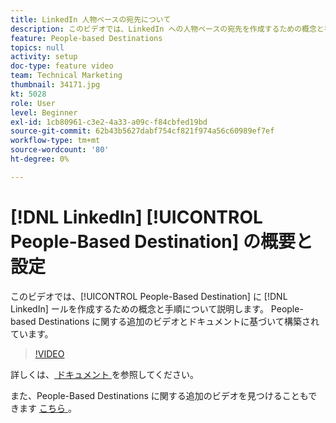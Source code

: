 ```yaml
---
title: LinkedIn 人物ベースの宛先について
description: このビデオでは、LinkedIn への人物ベースの宛先を作成するための概念と手順について説明します。 People-based Destinations に関する追加のビデオとドキュメントに基づいて構築されています。
feature: People-based Destinations
topics: null
activity: setup
doc-type: feature video
team: Technical Marketing
thumbnail: 34171.jpg
kt: 5028
role: User
level: Beginner
exl-id: 1cb80961-c3e2-4a33-a09c-f84cbfed19bd
source-git-commit: 62b43b5627dabf754cf821f974a56c60989ef7ef
workflow-type: tm+mt
source-wordcount: '80'
ht-degree: 0%

---
```


# [!DNL LinkedIn] [!UICONTROL People-Based Destination] の概要と設定

このビデオでは、[!UICONTROL People-Based Destination] に [!DNL LinkedIn] ールを作成するための概念と手順について説明します。 People-based Destinations に関する追加のビデオとドキュメントに基づいて構築されています。

>[!VIDEO](https://video.tv.adobe.com/v/38431/?quality=12&captions=jpn)

詳しくは、[ ドキュメント ](https://experienceleague.adobe.com/docs/audience-manager/user-guide/features/destinations/people-based/people-based-destinations-overview.html?lang=ja) を参照してください。

また、People-Based Destinations に関する追加のビデオを見つけることもできます [ こちら ](https://adobe.ly/aamlearnpbd)。
